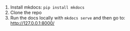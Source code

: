 1. Install mkdocs: `pip install mkdocs`
2. Clone the repo
3. Run the docs locally with `mkdocs serve` and then go to: http://127.0.0.1:8000/
